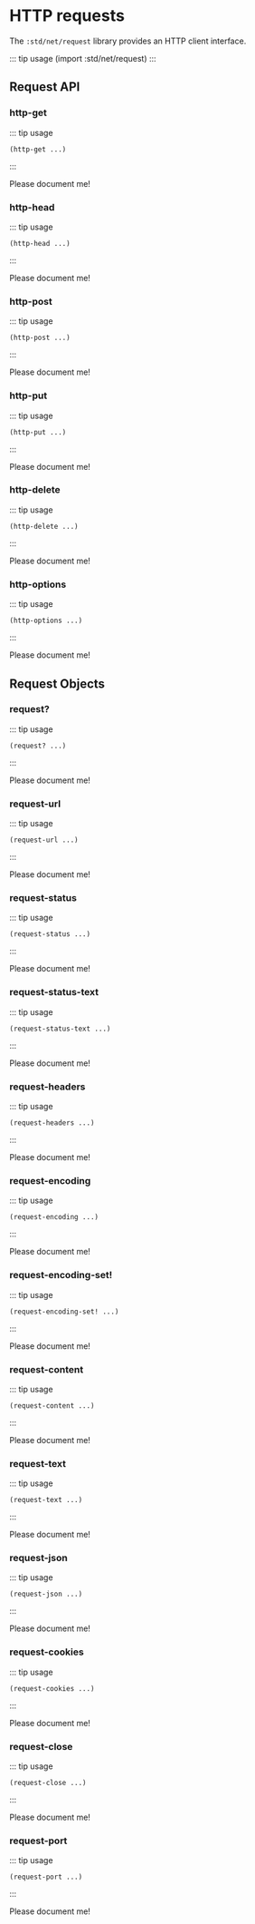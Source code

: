 # HTTP requests

The `:std/net/request` library provides an HTTP client interface.

::: tip usage
(import :std/net/request)
:::

## Request API

### http-get
::: tip usage
```
(http-get ...)
```
:::

Please document me!

### http-head
::: tip usage
```
(http-head ...)
```
:::

Please document me!

### http-post
::: tip usage
```
(http-post ...)
```
:::

Please document me!

### http-put
::: tip usage
```
(http-put ...)
```
:::

Please document me!

### http-delete
::: tip usage
```
(http-delete ...)
```
:::

Please document me!

### http-options
::: tip usage
```
(http-options ...)
```
:::

Please document me!


## Request Objects

### request?
::: tip usage
```
(request? ...)
```
:::

Please document me!

### request-url
::: tip usage
```
(request-url ...)
```
:::

Please document me!

### request-status
::: tip usage
```
(request-status ...)
```
:::

Please document me!

### request-status-text
::: tip usage
```
(request-status-text ...)
```
:::

Please document me!

### request-headers
::: tip usage
```
(request-headers ...)
```
:::

Please document me!

### request-encoding
::: tip usage
```
(request-encoding ...)
```
:::

Please document me!

### request-encoding-set!
::: tip usage
```
(request-encoding-set! ...)
```
:::

Please document me!

### request-content
::: tip usage
```
(request-content ...)
```
:::

Please document me!

### request-text
::: tip usage
```
(request-text ...)
```
:::

Please document me!

### request-json
::: tip usage
```
(request-json ...)
```
:::

Please document me!

### request-cookies
::: tip usage
```
(request-cookies ...)
```
:::

Please document me!

### request-close
::: tip usage
```
(request-close ...)
```
:::

Please document me!

### request-port
::: tip usage
```
(request-port ...)
```
:::

Please document me!
